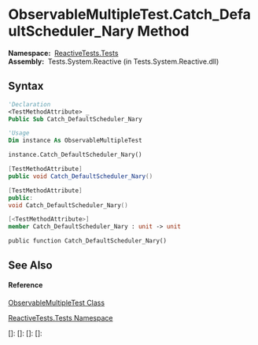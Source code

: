 # ObservableMultipleTest.Catch\_DefaultScheduler\_Nary Method

**Namespace:**  [ReactiveTests.Tests](ReactiveTests.Tests\ReactiveTests.Tests.md)  
**Assembly:**  Tests.System.Reactive (in Tests.System.Reactive.dll)

## Syntax

```vb
'Declaration
<TestMethodAttribute> _
Public Sub Catch_DefaultScheduler_Nary
```

```vb
'Usage
Dim instance As ObservableMultipleTest

instance.Catch_DefaultScheduler_Nary()
```

```csharp
[TestMethodAttribute]
public void Catch_DefaultScheduler_Nary()
```

```c++
[TestMethodAttribute]
public:
void Catch_DefaultScheduler_Nary()
```

```fsharp
[<TestMethodAttribute>]
member Catch_DefaultScheduler_Nary : unit -> unit 
```

```jscript
public function Catch_DefaultScheduler_Nary()
```

## See Also

#### Reference

[ObservableMultipleTest Class](ObservableMultipleTest\ObservableMultipleTest.md)

[ReactiveTests.Tests Namespace](ReactiveTests.Tests\ReactiveTests.Tests.md)

[]: 
[]: 
[]: 
[]: 